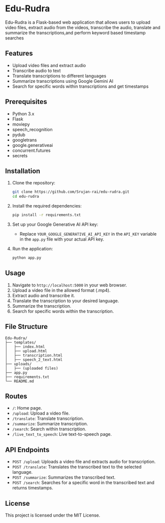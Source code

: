# Edu-Rudra

Edu-Rudra is a Flask-based web application that allows users to upload video files, extract audio from the videos, transcribe the audio, translate and summarize the transcriptions,and perform keyword based timestamp searches

## Features

- Upload video files and extract audio
- Transcribe audio to text
- Translate transcriptions to different languages
- Summarize transcriptions using Google Gemini AI
- Search for specific words within transcriptions and get timestamps

## Prerequisites

- Python 3.x
- Flask
- moviepy
- speech_recognition
- pydub
- googletrans
- google.generativeai
- concurrent.futures
- secrets

## Installation

1. Clone the repository:
    ```sh
    git clone https://github.com/Srujan-rai/edu-rudra.git
    cd edu-rudra
    ```

2. Install the required dependencies:
    ```sh
    pip install -r requirements.txt
    ```

3. Set up your Google Generative AI API key:
    - Replace `YOUR_GOOGLE_GENERATIVE_AI_API_KEY` in the `API_KEY` variable in the `app.py` file with your actual API key.

4. Run the application:
    ```sh
    python app.py
    ```

## Usage

1. Navigate to `http://localhost:5000` in your web browser.
2. Upload a video file in the allowed format (.mp4).
3. Extract audio and transcribe it.
4. Translate the transcription to your desired language.
5. Summarize the transcription.
6. Search for specific words within the transcription.


## File Structure


```
Edu-Rudra/
├── templates/
│   ├── index.html
│   ├── upload.html
│   ├── transcription.html
│   ├── speech_2_text.html
├── uploads/
│   ├── (uploaded files)
├── app.py
├── requirements.txt
└── README.md
```


## Routes

- `/`: Home page.
- `/upload`: Upload a video file.
- `/translate`: Translate transcription.
- `/summarize`: Summarize transcription.
- `/search`: Search within transcription.
- `/live_text_to_speech`: Live text-to-speech page.

## API Endpoints

- `POST /upload`: Uploads a video file and extracts audio for transcription.
- `POST /translate`: Translates the transcribed text to the selected language.
- `POST /summarize`: Summarizes the transcribed text.
- `POST /search`: Searches for a specific word in the transcribed text and returns timestamps.

## License

This project is licensed under the MIT License.


